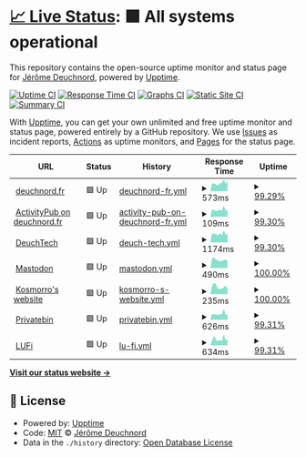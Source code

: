 # [📈 Live Status](https://status.deuchnord.fr): <!--live status--> **🟩 All systems operational**

This repository contains the open-source uptime monitor and status page for [Jérôme Deuchnord](https://deuchnord.fr), powered by [Upptime](https://github.com/upptime/upptime).

[![Uptime CI](https://github.com/Deuchnord/uptime/workflows/Uptime%20CI/badge.svg)](https://github.com/Deuchnord/uptime/actions?query=workflow%3A%22Uptime+CI%22)
[![Response Time CI](https://github.com/Deuchnord/uptime/workflows/Response%20Time%20CI/badge.svg)](https://github.com/Deuchnord/uptime/actions?query=workflow%3A%22Response+Time+CI%22)
[![Graphs CI](https://github.com/Deuchnord/uptime/workflows/Graphs%20CI/badge.svg)](https://github.com/Deuchnord/uptime/actions?query=workflow%3A%22Graphs+CI%22)
[![Static Site CI](https://github.com/Deuchnord/uptime/workflows/Static%20Site%20CI/badge.svg)](https://github.com/Deuchnord/uptime/actions?query=workflow%3A%22Static+Site+CI%22)
[![Summary CI](https://github.com/Deuchnord/uptime/workflows/Summary%20CI/badge.svg)](https://github.com/Deuchnord/uptime/actions?query=workflow%3A%22Summary+CI%22)

With [Upptime](https://upptime.js.org), you can get your own unlimited and free uptime monitor and status page, powered entirely by a GitHub repository. We use [Issues](https://github.com/Deuchnord/uptime/issues) as incident reports, [Actions](https://github.com/Deuchnord/uptime/actions) as uptime monitors, and [Pages](https://status.deuchnord.fr) for the status page.

<!--start: status pages-->
<!-- This summary is generated by Upptime (https://github.com/upptime/upptime) -->
<!-- Do not edit this manually, your changes will be overwritten -->
<!-- prettier-ignore -->
| URL | Status | History | Response Time | Uptime |
| --- | ------ | ------- | ------------- | ------ |
| <img alt="" src="https://icons.duckduckgo.com/ip3/deuchnord.fr.ico" height="13"> [deuchnord.fr](https://deuchnord.fr) | 🟩 Up | [deuchnord-fr.yml](https://github.com/Deuchnord/uptime/commits/HEAD/history/deuchnord-fr.yml) | <details><summary><img alt="Response time graph" src="./graphs/deuchnord-fr/response-time-week.png" height="20"> 573ms</summary><br><a href="https://status.deuchnord.fr/history/deuchnord-fr"><img alt="Response time 651" src="https://img.shields.io/endpoint?url=https%3A%2F%2Fraw.githubusercontent.com%2FDeuchnord%2Fuptime%2FHEAD%2Fapi%2Fdeuchnord-fr%2Fresponse-time.json"></a><br><a href="https://status.deuchnord.fr/history/deuchnord-fr"><img alt="24-hour response time 590" src="https://img.shields.io/endpoint?url=https%3A%2F%2Fraw.githubusercontent.com%2FDeuchnord%2Fuptime%2FHEAD%2Fapi%2Fdeuchnord-fr%2Fresponse-time-day.json"></a><br><a href="https://status.deuchnord.fr/history/deuchnord-fr"><img alt="7-day response time 573" src="https://img.shields.io/endpoint?url=https%3A%2F%2Fraw.githubusercontent.com%2FDeuchnord%2Fuptime%2FHEAD%2Fapi%2Fdeuchnord-fr%2Fresponse-time-week.json"></a><br><a href="https://status.deuchnord.fr/history/deuchnord-fr"><img alt="30-day response time 669" src="https://img.shields.io/endpoint?url=https%3A%2F%2Fraw.githubusercontent.com%2FDeuchnord%2Fuptime%2FHEAD%2Fapi%2Fdeuchnord-fr%2Fresponse-time-month.json"></a><br><a href="https://status.deuchnord.fr/history/deuchnord-fr"><img alt="1-year response time 640" src="https://img.shields.io/endpoint?url=https%3A%2F%2Fraw.githubusercontent.com%2FDeuchnord%2Fuptime%2FHEAD%2Fapi%2Fdeuchnord-fr%2Fresponse-time-year.json"></a></details> | <details><summary><a href="https://status.deuchnord.fr/history/deuchnord-fr">99.29%</a></summary><a href="https://status.deuchnord.fr/history/deuchnord-fr"><img alt="All-time uptime 99.92%" src="https://img.shields.io/endpoint?url=https%3A%2F%2Fraw.githubusercontent.com%2FDeuchnord%2Fuptime%2FHEAD%2Fapi%2Fdeuchnord-fr%2Fuptime.json"></a><br><a href="https://status.deuchnord.fr/history/deuchnord-fr"><img alt="24-hour uptime 100.00%" src="https://img.shields.io/endpoint?url=https%3A%2F%2Fraw.githubusercontent.com%2FDeuchnord%2Fuptime%2FHEAD%2Fapi%2Fdeuchnord-fr%2Fuptime-day.json"></a><br><a href="https://status.deuchnord.fr/history/deuchnord-fr"><img alt="7-day uptime 99.29%" src="https://img.shields.io/endpoint?url=https%3A%2F%2Fraw.githubusercontent.com%2FDeuchnord%2Fuptime%2FHEAD%2Fapi%2Fdeuchnord-fr%2Fuptime-week.json"></a><br><a href="https://status.deuchnord.fr/history/deuchnord-fr"><img alt="30-day uptime 99.63%" src="https://img.shields.io/endpoint?url=https%3A%2F%2Fraw.githubusercontent.com%2FDeuchnord%2Fuptime%2FHEAD%2Fapi%2Fdeuchnord-fr%2Fuptime-month.json"></a><br><a href="https://status.deuchnord.fr/history/deuchnord-fr"><img alt="1-year uptime 99.82%" src="https://img.shields.io/endpoint?url=https%3A%2F%2Fraw.githubusercontent.com%2FDeuchnord%2Fuptime%2FHEAD%2Fapi%2Fdeuchnord-fr%2Fuptime-year.json"></a></details>
| <img alt="" src="https://icons.duckduckgo.com/ip3/deuchnord.fr.ico" height="13"> [ActivityPub on deuchnord.fr](https://deuchnord.fr/.well-known/webfinger?resource=acct:blog@deuchnord.fr) | 🟩 Up | [activity-pub-on-deuchnord-fr.yml](https://github.com/Deuchnord/uptime/commits/HEAD/history/activity-pub-on-deuchnord-fr.yml) | <details><summary><img alt="Response time graph" src="./graphs/activity-pub-on-deuchnord-fr/response-time-week.png" height="20"> 109ms</summary><br><a href="https://status.deuchnord.fr/history/activity-pub-on-deuchnord-fr"><img alt="Response time 324" src="https://img.shields.io/endpoint?url=https%3A%2F%2Fraw.githubusercontent.com%2FDeuchnord%2Fuptime%2FHEAD%2Fapi%2Factivity-pub-on-deuchnord-fr%2Fresponse-time.json"></a><br><a href="https://status.deuchnord.fr/history/activity-pub-on-deuchnord-fr"><img alt="24-hour response time 117" src="https://img.shields.io/endpoint?url=https%3A%2F%2Fraw.githubusercontent.com%2FDeuchnord%2Fuptime%2FHEAD%2Fapi%2Factivity-pub-on-deuchnord-fr%2Fresponse-time-day.json"></a><br><a href="https://status.deuchnord.fr/history/activity-pub-on-deuchnord-fr"><img alt="7-day response time 109" src="https://img.shields.io/endpoint?url=https%3A%2F%2Fraw.githubusercontent.com%2FDeuchnord%2Fuptime%2FHEAD%2Fapi%2Factivity-pub-on-deuchnord-fr%2Fresponse-time-week.json"></a><br><a href="https://status.deuchnord.fr/history/activity-pub-on-deuchnord-fr"><img alt="30-day response time 599" src="https://img.shields.io/endpoint?url=https%3A%2F%2Fraw.githubusercontent.com%2FDeuchnord%2Fuptime%2FHEAD%2Fapi%2Factivity-pub-on-deuchnord-fr%2Fresponse-time-month.json"></a><br><a href="https://status.deuchnord.fr/history/activity-pub-on-deuchnord-fr"><img alt="1-year response time 304" src="https://img.shields.io/endpoint?url=https%3A%2F%2Fraw.githubusercontent.com%2FDeuchnord%2Fuptime%2FHEAD%2Fapi%2Factivity-pub-on-deuchnord-fr%2Fresponse-time-year.json"></a></details> | <details><summary><a href="https://status.deuchnord.fr/history/activity-pub-on-deuchnord-fr">99.30%</a></summary><a href="https://status.deuchnord.fr/history/activity-pub-on-deuchnord-fr"><img alt="All-time uptime 91.89%" src="https://img.shields.io/endpoint?url=https%3A%2F%2Fraw.githubusercontent.com%2FDeuchnord%2Fuptime%2FHEAD%2Fapi%2Factivity-pub-on-deuchnord-fr%2Fuptime.json"></a><br><a href="https://status.deuchnord.fr/history/activity-pub-on-deuchnord-fr"><img alt="24-hour uptime 100.00%" src="https://img.shields.io/endpoint?url=https%3A%2F%2Fraw.githubusercontent.com%2FDeuchnord%2Fuptime%2FHEAD%2Fapi%2Factivity-pub-on-deuchnord-fr%2Fuptime-day.json"></a><br><a href="https://status.deuchnord.fr/history/activity-pub-on-deuchnord-fr"><img alt="7-day uptime 99.30%" src="https://img.shields.io/endpoint?url=https%3A%2F%2Fraw.githubusercontent.com%2FDeuchnord%2Fuptime%2FHEAD%2Fapi%2Factivity-pub-on-deuchnord-fr%2Fuptime-week.json"></a><br><a href="https://status.deuchnord.fr/history/activity-pub-on-deuchnord-fr"><img alt="30-day uptime 99.64%" src="https://img.shields.io/endpoint?url=https%3A%2F%2Fraw.githubusercontent.com%2FDeuchnord%2Fuptime%2FHEAD%2Fapi%2Factivity-pub-on-deuchnord-fr%2Fuptime-month.json"></a><br><a href="https://status.deuchnord.fr/history/activity-pub-on-deuchnord-fr"><img alt="1-year uptime 85.62%" src="https://img.shields.io/endpoint?url=https%3A%2F%2Fraw.githubusercontent.com%2FDeuchnord%2Fuptime%2FHEAD%2Fapi%2Factivity-pub-on-deuchnord-fr%2Fuptime-year.json"></a></details>
| <img alt="" src="https://icons.duckduckgo.com/ip3/tech.deuchnord.fr.ico" height="13"> [DeuchTech](https://tech.deuchnord.fr) | 🟩 Up | [deuch-tech.yml](https://github.com/Deuchnord/uptime/commits/HEAD/history/deuch-tech.yml) | <details><summary><img alt="Response time graph" src="./graphs/deuch-tech/response-time-week.png" height="20"> 1174ms</summary><br><a href="https://status.deuchnord.fr/history/deuch-tech"><img alt="Response time 1386" src="https://img.shields.io/endpoint?url=https%3A%2F%2Fraw.githubusercontent.com%2FDeuchnord%2Fuptime%2FHEAD%2Fapi%2Fdeuch-tech%2Fresponse-time.json"></a><br><a href="https://status.deuchnord.fr/history/deuch-tech"><img alt="24-hour response time 1183" src="https://img.shields.io/endpoint?url=https%3A%2F%2Fraw.githubusercontent.com%2FDeuchnord%2Fuptime%2FHEAD%2Fapi%2Fdeuch-tech%2Fresponse-time-day.json"></a><br><a href="https://status.deuchnord.fr/history/deuch-tech"><img alt="7-day response time 1174" src="https://img.shields.io/endpoint?url=https%3A%2F%2Fraw.githubusercontent.com%2FDeuchnord%2Fuptime%2FHEAD%2Fapi%2Fdeuch-tech%2Fresponse-time-week.json"></a><br><a href="https://status.deuchnord.fr/history/deuch-tech"><img alt="30-day response time 1469" src="https://img.shields.io/endpoint?url=https%3A%2F%2Fraw.githubusercontent.com%2FDeuchnord%2Fuptime%2FHEAD%2Fapi%2Fdeuch-tech%2Fresponse-time-month.json"></a><br><a href="https://status.deuchnord.fr/history/deuch-tech"><img alt="1-year response time 1378" src="https://img.shields.io/endpoint?url=https%3A%2F%2Fraw.githubusercontent.com%2FDeuchnord%2Fuptime%2FHEAD%2Fapi%2Fdeuch-tech%2Fresponse-time-year.json"></a></details> | <details><summary><a href="https://status.deuchnord.fr/history/deuch-tech">99.30%</a></summary><a href="https://status.deuchnord.fr/history/deuch-tech"><img alt="All-time uptime 99.82%" src="https://img.shields.io/endpoint?url=https%3A%2F%2Fraw.githubusercontent.com%2FDeuchnord%2Fuptime%2FHEAD%2Fapi%2Fdeuch-tech%2Fuptime.json"></a><br><a href="https://status.deuchnord.fr/history/deuch-tech"><img alt="24-hour uptime 100.00%" src="https://img.shields.io/endpoint?url=https%3A%2F%2Fraw.githubusercontent.com%2FDeuchnord%2Fuptime%2FHEAD%2Fapi%2Fdeuch-tech%2Fuptime-day.json"></a><br><a href="https://status.deuchnord.fr/history/deuch-tech"><img alt="7-day uptime 99.30%" src="https://img.shields.io/endpoint?url=https%3A%2F%2Fraw.githubusercontent.com%2FDeuchnord%2Fuptime%2FHEAD%2Fapi%2Fdeuch-tech%2Fuptime-week.json"></a><br><a href="https://status.deuchnord.fr/history/deuch-tech"><img alt="30-day uptime 99.64%" src="https://img.shields.io/endpoint?url=https%3A%2F%2Fraw.githubusercontent.com%2FDeuchnord%2Fuptime%2FHEAD%2Fapi%2Fdeuch-tech%2Fuptime-month.json"></a><br><a href="https://status.deuchnord.fr/history/deuch-tech"><img alt="1-year uptime 99.68%" src="https://img.shields.io/endpoint?url=https%3A%2F%2Fraw.githubusercontent.com%2FDeuchnord%2Fuptime%2FHEAD%2Fapi%2Fdeuch-tech%2Fuptime-year.json"></a></details>
| <img alt="" src="https://icons.duckduckgo.com/ip3/social.deuchnord.fr.ico" height="13"> [Mastodon](https://social.deuchnord.fr) | 🟩 Up | [mastodon.yml](https://github.com/Deuchnord/uptime/commits/HEAD/history/mastodon.yml) | <details><summary><img alt="Response time graph" src="./graphs/mastodon/response-time-week.png" height="20"> 490ms</summary><br><a href="https://status.deuchnord.fr/history/mastodon"><img alt="Response time 625" src="https://img.shields.io/endpoint?url=https%3A%2F%2Fraw.githubusercontent.com%2FDeuchnord%2Fuptime%2FHEAD%2Fapi%2Fmastodon%2Fresponse-time.json"></a><br><a href="https://status.deuchnord.fr/history/mastodon"><img alt="24-hour response time 638" src="https://img.shields.io/endpoint?url=https%3A%2F%2Fraw.githubusercontent.com%2FDeuchnord%2Fuptime%2FHEAD%2Fapi%2Fmastodon%2Fresponse-time-day.json"></a><br><a href="https://status.deuchnord.fr/history/mastodon"><img alt="7-day response time 490" src="https://img.shields.io/endpoint?url=https%3A%2F%2Fraw.githubusercontent.com%2FDeuchnord%2Fuptime%2FHEAD%2Fapi%2Fmastodon%2Fresponse-time-week.json"></a><br><a href="https://status.deuchnord.fr/history/mastodon"><img alt="30-day response time 573" src="https://img.shields.io/endpoint?url=https%3A%2F%2Fraw.githubusercontent.com%2FDeuchnord%2Fuptime%2FHEAD%2Fapi%2Fmastodon%2Fresponse-time-month.json"></a><br><a href="https://status.deuchnord.fr/history/mastodon"><img alt="1-year response time 625" src="https://img.shields.io/endpoint?url=https%3A%2F%2Fraw.githubusercontent.com%2FDeuchnord%2Fuptime%2FHEAD%2Fapi%2Fmastodon%2Fresponse-time-year.json"></a></details> | <details><summary><a href="https://status.deuchnord.fr/history/mastodon">100.00%</a></summary><a href="https://status.deuchnord.fr/history/mastodon"><img alt="All-time uptime 99.98%" src="https://img.shields.io/endpoint?url=https%3A%2F%2Fraw.githubusercontent.com%2FDeuchnord%2Fuptime%2FHEAD%2Fapi%2Fmastodon%2Fuptime.json"></a><br><a href="https://status.deuchnord.fr/history/mastodon"><img alt="24-hour uptime 100.00%" src="https://img.shields.io/endpoint?url=https%3A%2F%2Fraw.githubusercontent.com%2FDeuchnord%2Fuptime%2FHEAD%2Fapi%2Fmastodon%2Fuptime-day.json"></a><br><a href="https://status.deuchnord.fr/history/mastodon"><img alt="7-day uptime 100.00%" src="https://img.shields.io/endpoint?url=https%3A%2F%2Fraw.githubusercontent.com%2FDeuchnord%2Fuptime%2FHEAD%2Fapi%2Fmastodon%2Fuptime-week.json"></a><br><a href="https://status.deuchnord.fr/history/mastodon"><img alt="30-day uptime 100.00%" src="https://img.shields.io/endpoint?url=https%3A%2F%2Fraw.githubusercontent.com%2FDeuchnord%2Fuptime%2FHEAD%2Fapi%2Fmastodon%2Fuptime-month.json"></a><br><a href="https://status.deuchnord.fr/history/mastodon"><img alt="1-year uptime 99.98%" src="https://img.shields.io/endpoint?url=https%3A%2F%2Fraw.githubusercontent.com%2FDeuchnord%2Fuptime%2FHEAD%2Fapi%2Fmastodon%2Fuptime-year.json"></a></details>
| <img alt="" src="https://icons.duckduckgo.com/ip3/kosmorro.space.ico" height="13"> [Kosmorro's website](https://kosmorro.space) | 🟩 Up | [kosmorro-s-website.yml](https://github.com/Deuchnord/uptime/commits/HEAD/history/kosmorro-s-website.yml) | <details><summary><img alt="Response time graph" src="./graphs/kosmorro-s-website/response-time-week.png" height="20"> 235ms</summary><br><a href="https://status.deuchnord.fr/history/kosmorro-s-website"><img alt="Response time 283" src="https://img.shields.io/endpoint?url=https%3A%2F%2Fraw.githubusercontent.com%2FDeuchnord%2Fuptime%2FHEAD%2Fapi%2Fkosmorro-s-website%2Fresponse-time.json"></a><br><a href="https://status.deuchnord.fr/history/kosmorro-s-website"><img alt="24-hour response time 596" src="https://img.shields.io/endpoint?url=https%3A%2F%2Fraw.githubusercontent.com%2FDeuchnord%2Fuptime%2FHEAD%2Fapi%2Fkosmorro-s-website%2Fresponse-time-day.json"></a><br><a href="https://status.deuchnord.fr/history/kosmorro-s-website"><img alt="7-day response time 235" src="https://img.shields.io/endpoint?url=https%3A%2F%2Fraw.githubusercontent.com%2FDeuchnord%2Fuptime%2FHEAD%2Fapi%2Fkosmorro-s-website%2Fresponse-time-week.json"></a><br><a href="https://status.deuchnord.fr/history/kosmorro-s-website"><img alt="30-day response time 261" src="https://img.shields.io/endpoint?url=https%3A%2F%2Fraw.githubusercontent.com%2FDeuchnord%2Fuptime%2FHEAD%2Fapi%2Fkosmorro-s-website%2Fresponse-time-month.json"></a><br><a href="https://status.deuchnord.fr/history/kosmorro-s-website"><img alt="1-year response time 287" src="https://img.shields.io/endpoint?url=https%3A%2F%2Fraw.githubusercontent.com%2FDeuchnord%2Fuptime%2FHEAD%2Fapi%2Fkosmorro-s-website%2Fresponse-time-year.json"></a></details> | <details><summary><a href="https://status.deuchnord.fr/history/kosmorro-s-website">100.00%</a></summary><a href="https://status.deuchnord.fr/history/kosmorro-s-website"><img alt="All-time uptime 100.00%" src="https://img.shields.io/endpoint?url=https%3A%2F%2Fraw.githubusercontent.com%2FDeuchnord%2Fuptime%2FHEAD%2Fapi%2Fkosmorro-s-website%2Fuptime.json"></a><br><a href="https://status.deuchnord.fr/history/kosmorro-s-website"><img alt="24-hour uptime 100.00%" src="https://img.shields.io/endpoint?url=https%3A%2F%2Fraw.githubusercontent.com%2FDeuchnord%2Fuptime%2FHEAD%2Fapi%2Fkosmorro-s-website%2Fuptime-day.json"></a><br><a href="https://status.deuchnord.fr/history/kosmorro-s-website"><img alt="7-day uptime 100.00%" src="https://img.shields.io/endpoint?url=https%3A%2F%2Fraw.githubusercontent.com%2FDeuchnord%2Fuptime%2FHEAD%2Fapi%2Fkosmorro-s-website%2Fuptime-week.json"></a><br><a href="https://status.deuchnord.fr/history/kosmorro-s-website"><img alt="30-day uptime 100.00%" src="https://img.shields.io/endpoint?url=https%3A%2F%2Fraw.githubusercontent.com%2FDeuchnord%2Fuptime%2FHEAD%2Fapi%2Fkosmorro-s-website%2Fuptime-month.json"></a><br><a href="https://status.deuchnord.fr/history/kosmorro-s-website"><img alt="1-year uptime 100.00%" src="https://img.shields.io/endpoint?url=https%3A%2F%2Fraw.githubusercontent.com%2FDeuchnord%2Fuptime%2FHEAD%2Fapi%2Fkosmorro-s-website%2Fuptime-year.json"></a></details>
| <img alt="" src="https://icons.duckduckgo.com/ip3/paste.deuchnord.fr.ico" height="13"> [Privatebin](https://paste.deuchnord.fr) | 🟩 Up | [privatebin.yml](https://github.com/Deuchnord/uptime/commits/HEAD/history/privatebin.yml) | <details><summary><img alt="Response time graph" src="./graphs/privatebin/response-time-week.png" height="20"> 626ms</summary><br><a href="https://status.deuchnord.fr/history/privatebin"><img alt="Response time 786" src="https://img.shields.io/endpoint?url=https%3A%2F%2Fraw.githubusercontent.com%2FDeuchnord%2Fuptime%2FHEAD%2Fapi%2Fprivatebin%2Fresponse-time.json"></a><br><a href="https://status.deuchnord.fr/history/privatebin"><img alt="24-hour response time 776" src="https://img.shields.io/endpoint?url=https%3A%2F%2Fraw.githubusercontent.com%2FDeuchnord%2Fuptime%2FHEAD%2Fapi%2Fprivatebin%2Fresponse-time-day.json"></a><br><a href="https://status.deuchnord.fr/history/privatebin"><img alt="7-day response time 626" src="https://img.shields.io/endpoint?url=https%3A%2F%2Fraw.githubusercontent.com%2FDeuchnord%2Fuptime%2FHEAD%2Fapi%2Fprivatebin%2Fresponse-time-week.json"></a><br><a href="https://status.deuchnord.fr/history/privatebin"><img alt="30-day response time 676" src="https://img.shields.io/endpoint?url=https%3A%2F%2Fraw.githubusercontent.com%2FDeuchnord%2Fuptime%2FHEAD%2Fapi%2Fprivatebin%2Fresponse-time-month.json"></a><br><a href="https://status.deuchnord.fr/history/privatebin"><img alt="1-year response time 742" src="https://img.shields.io/endpoint?url=https%3A%2F%2Fraw.githubusercontent.com%2FDeuchnord%2Fuptime%2FHEAD%2Fapi%2Fprivatebin%2Fresponse-time-year.json"></a></details> | <details><summary><a href="https://status.deuchnord.fr/history/privatebin">99.31%</a></summary><a href="https://status.deuchnord.fr/history/privatebin"><img alt="All-time uptime 99.84%" src="https://img.shields.io/endpoint?url=https%3A%2F%2Fraw.githubusercontent.com%2FDeuchnord%2Fuptime%2FHEAD%2Fapi%2Fprivatebin%2Fuptime.json"></a><br><a href="https://status.deuchnord.fr/history/privatebin"><img alt="24-hour uptime 100.00%" src="https://img.shields.io/endpoint?url=https%3A%2F%2Fraw.githubusercontent.com%2FDeuchnord%2Fuptime%2FHEAD%2Fapi%2Fprivatebin%2Fuptime-day.json"></a><br><a href="https://status.deuchnord.fr/history/privatebin"><img alt="7-day uptime 99.31%" src="https://img.shields.io/endpoint?url=https%3A%2F%2Fraw.githubusercontent.com%2FDeuchnord%2Fuptime%2FHEAD%2Fapi%2Fprivatebin%2Fuptime-week.json"></a><br><a href="https://status.deuchnord.fr/history/privatebin"><img alt="30-day uptime 99.65%" src="https://img.shields.io/endpoint?url=https%3A%2F%2Fraw.githubusercontent.com%2FDeuchnord%2Fuptime%2FHEAD%2Fapi%2Fprivatebin%2Fuptime-month.json"></a><br><a href="https://status.deuchnord.fr/history/privatebin"><img alt="1-year uptime 99.70%" src="https://img.shields.io/endpoint?url=https%3A%2F%2Fraw.githubusercontent.com%2FDeuchnord%2Fuptime%2FHEAD%2Fapi%2Fprivatebin%2Fuptime-year.json"></a></details>
| <img alt="" src="https://icons.duckduckgo.com/ip3/drop.deuchnord.fr.ico" height="13"> [LUFi](https://drop.deuchnord.fr) | 🟩 Up | [lu-fi.yml](https://github.com/Deuchnord/uptime/commits/HEAD/history/lu-fi.yml) | <details><summary><img alt="Response time graph" src="./graphs/lu-fi/response-time-week.png" height="20"> 634ms</summary><br><a href="https://status.deuchnord.fr/history/lu-fi"><img alt="Response time 689" src="https://img.shields.io/endpoint?url=https%3A%2F%2Fraw.githubusercontent.com%2FDeuchnord%2Fuptime%2FHEAD%2Fapi%2Flu-fi%2Fresponse-time.json"></a><br><a href="https://status.deuchnord.fr/history/lu-fi"><img alt="24-hour response time 591" src="https://img.shields.io/endpoint?url=https%3A%2F%2Fraw.githubusercontent.com%2FDeuchnord%2Fuptime%2FHEAD%2Fapi%2Flu-fi%2Fresponse-time-day.json"></a><br><a href="https://status.deuchnord.fr/history/lu-fi"><img alt="7-day response time 634" src="https://img.shields.io/endpoint?url=https%3A%2F%2Fraw.githubusercontent.com%2FDeuchnord%2Fuptime%2FHEAD%2Fapi%2Flu-fi%2Fresponse-time-week.json"></a><br><a href="https://status.deuchnord.fr/history/lu-fi"><img alt="30-day response time 614" src="https://img.shields.io/endpoint?url=https%3A%2F%2Fraw.githubusercontent.com%2FDeuchnord%2Fuptime%2FHEAD%2Fapi%2Flu-fi%2Fresponse-time-month.json"></a><br><a href="https://status.deuchnord.fr/history/lu-fi"><img alt="1-year response time 684" src="https://img.shields.io/endpoint?url=https%3A%2F%2Fraw.githubusercontent.com%2FDeuchnord%2Fuptime%2FHEAD%2Fapi%2Flu-fi%2Fresponse-time-year.json"></a></details> | <details><summary><a href="https://status.deuchnord.fr/history/lu-fi">99.31%</a></summary><a href="https://status.deuchnord.fr/history/lu-fi"><img alt="All-time uptime 99.74%" src="https://img.shields.io/endpoint?url=https%3A%2F%2Fraw.githubusercontent.com%2FDeuchnord%2Fuptime%2FHEAD%2Fapi%2Flu-fi%2Fuptime.json"></a><br><a href="https://status.deuchnord.fr/history/lu-fi"><img alt="24-hour uptime 100.00%" src="https://img.shields.io/endpoint?url=https%3A%2F%2Fraw.githubusercontent.com%2FDeuchnord%2Fuptime%2FHEAD%2Fapi%2Flu-fi%2Fuptime-day.json"></a><br><a href="https://status.deuchnord.fr/history/lu-fi"><img alt="7-day uptime 99.31%" src="https://img.shields.io/endpoint?url=https%3A%2F%2Fraw.githubusercontent.com%2FDeuchnord%2Fuptime%2FHEAD%2Fapi%2Flu-fi%2Fuptime-week.json"></a><br><a href="https://status.deuchnord.fr/history/lu-fi"><img alt="30-day uptime 99.65%" src="https://img.shields.io/endpoint?url=https%3A%2F%2Fraw.githubusercontent.com%2FDeuchnord%2Fuptime%2FHEAD%2Fapi%2Flu-fi%2Fuptime-month.json"></a><br><a href="https://status.deuchnord.fr/history/lu-fi"><img alt="1-year uptime 99.70%" src="https://img.shields.io/endpoint?url=https%3A%2F%2Fraw.githubusercontent.com%2FDeuchnord%2Fuptime%2FHEAD%2Fapi%2Flu-fi%2Fuptime-year.json"></a></details>

<!--end: status pages-->

[**Visit our status website →**](https://status.deuchnord.fr)

## 📄 License

- Powered by: [Upptime](https://github.com/upptime/upptime)
- Code: [MIT](./LICENSE) © [Jérôme Deuchnord](https://deuchnord.fr)
- Data in the `./history` directory: [Open Database License](https://opendatacommons.org/licenses/odbl/1-0/)
